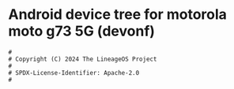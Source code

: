 # Android device tree for motorola moto g73 5G (devonf)

```
#
# Copyright (C) 2024 The LineageOS Project
#
# SPDX-License-Identifier: Apache-2.0
#
```
